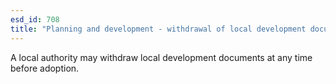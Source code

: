 ```yaml
---
esd_id: 708
title: "Planning and development - withdrawal of local development documents"
---
```


A local authority may withdraw local development documents at any time before adoption.

